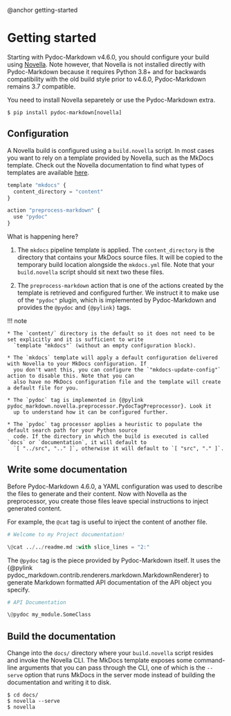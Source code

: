 @anchor getting-started
# Getting started

  [Novella]: https://niklasrosenstein.github.io/novella/

Starting with Pydoc-Markdown v4.6.0, you should configure your build using [Novella]. Note however, that Novella
is not installed directly with Pydoc-Markdown because it requires Python 3.8+ and for backwards compatibility with
the old build style prior to v4.6.0, Pydoc-Markdown remains 3.7 compatible.

You need to install Novella separetely or use the Pydoc-Markdown extra.

    $ pip install pydoc-markdown[novella]

## Configuration

A Novella build is configured using a `build.novella` script. In most cases you want to rely on a template provided
by Novella, such as the MkDocs template. Check out the Novella documentation to find what types of templates
are available [here](https://niklasrosenstein.github.io/novella/components/templates_/).

```py title="docs/build.novella"
template "mkdocs" {
  content_directory = "content"
}

action "preprocess-markdown" {
  use "pydoc"
}
```

What is happening here?

1. The `mkdocs` pipeline template is applied. The `content_directory` is the directory that contains your MkDocs
   source files. It will be copied to the temporary build location alongside the `mkdocs.yml` file. Note that your
   `build.novella` script should sit next two these files.

2. The `preprocess-markdown` action that is one of the actions created by the template is retrieved and configured
   further. We instruct it to make use of the `"pydoc"` plugin, which is implemented by Pydoc-Markdown and provides
   the `@pydoc` and `{@pylink}` tags.

!!! note

    * The `content/` directory is the default so it does not need to be set explicitly and it is sufficient to write
      `template "mkdocs"` (without an empty configuration block).
    
    * The `mkdocs` template will apply a default configuration delivered with Novella to your MkDocs configuration. If
      you don't want this, you can configure the `"mkdocs-update-config"` action to disable this. Note that you can
      also have no MkDocs configuration file and the template will create a default file for you.
    
    * The `pydoc` tag is implemented in {@pylink pydoc_markdown.novella.preprocessor.PydocTagPreprocessor}. Look it
      up to understand how it can be configured further.

    * The `pydoc` tag processor applies a heuristic to populate the default search path for your Python source
      code. If the directory in which the build is executed is called `docs` or `documentation`, it will default to
      `[ "../src", ".." ]`, otherwise it will default to `[ "src", "." ]`.

## Write some documentation

Before Pydoc-Markdown 4.6.0, a YAML configuration was used to describe the files to generate and their content. Now
with Novella as the preprocessor, you create those files leave special instructions to inject generated content.

For example, the `@cat` tag is useful to inject the content of another file.

```py title="docs/content/index.md"
# Welcome to my Project documentation!

\@cat ../../readme.md :with slice_lines = "2:"
```

The `@pydoc` tag is the piece provided by Pydoc-Markdown itself. It uses the {@pylink
pydoc_markdown.contrib.renderers.markdown.MarkdownRenderer} to generate Markdown formatted API documentation of
the API object you specify.

```py title="docs/content/api.md"
# API Documentation

\@pydoc my_module.SomeClass
```

## Build the documentation

Change into the `docs/` directory where your `build.novella` script resides and invoke the Novella CLI. The MkDocs
template exposes some command-line arguments that you can pass through the CLI, one of which is the `--serve` option
that runs MkDocs in the server mode instead of building the documentation and writing it to disk.

    $ cd docs/
    $ novella --serve
    $ novella
